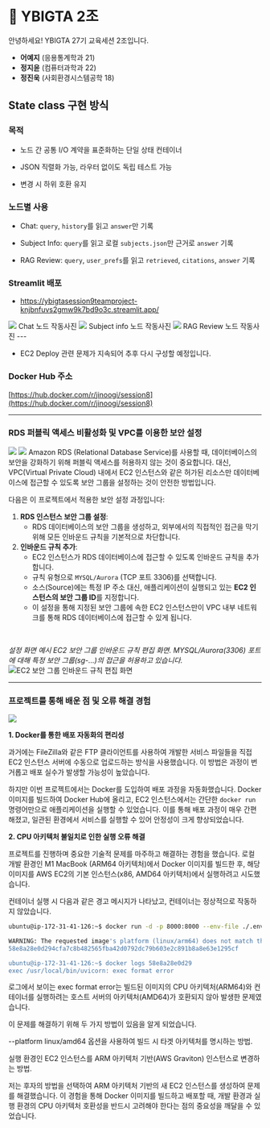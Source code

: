 # 🚀 YBIGTA 2조

안녕하세요! YBIGTA 27기 교육세션 2조입니다.<br>

* <b>어예지</b> (응용통계학과 21)
* <b>정지윤</b> (컴퓨터과학과 22)
* <b>정진욱</b> (사회환경시스템공학 18)

## State class 구현 방식

### 목적

- 노드 간 공통 I/O 계약을 표준화하는 단일 상태 컨테이너

- JSON 직렬화 가능, 라우터 없이도 독립 테스트 가능

- 변경 시 하위 호환 유지

### 노드별 사용

- Chat: `query`, `history`를 읽고 `answer`만 기록

- Subject Info: `query`를 읽고 로컬 `subjects.json`만 근거로 `answer` 기록

- RAG Review: `query`, `user_prefs`를 읽고 `retrieved`, `citations`, `answer` 기록


### Streamlit 배포
- https://ybigtasession9teamproject-knjbnfuvs2gmw9k7bd9o3c.streamlit.app/
<img src="images/image 4.png">
Chat 노드 작동사진
<img src="images/image 5.png">
Subject info 노드 작동사진
<img src="images/image 6.png">
RAG Review 노드 작동사진
---

- EC2 Deploy 관련 문제가 지속되어 추후 다시 구성할 예정입니다.
  
### Docker Hub 주소

[https://hub.docker.com/r/jinoogi/session8](https://hub.docker.com/r/jinoogi/session8)

---

### RDS 퍼블릭 액세스 비활성화 및 VPC를 이용한 보안 설정
<img src="images/image 1.png">
<img src="images/image 2.png">
Amazon RDS (Relational Database Service)를 사용할 때, 데이터베이스의 보안을 강화하기 위해 퍼블릭 액세스를 허용하지 않는 것이 중요합니다. 대신, VPC(Virtual Private Cloud) 내에서 EC2 인스턴스와 같은 허가된 리소스만 데이터베이스에 접근할 수 있도록 보안 그룹을 설정하는 것이 안전한 방법입니다.

다음은 이 프로젝트에서 적용한 보안 설정 과정입니다:

1.  **RDS 인스턴스 보안 그룹 설정**:
    * RDS 데이터베이스의 보안 그룹을 생성하고, 외부에서의 직접적인 접근을 막기 위해 모든 인바운드 규칙을 기본적으로 차단합니다.
2.  **인바운드 규칙 추가**:
    * EC2 인스턴스가 RDS 데이터베이스에 접근할 수 있도록 인바운드 규칙을 추가합니다.
    * 규칙 유형으로 `MYSQL/Aurora` (TCP 포트 3306)를 선택합니다.
    * 소스(Source)에는 특정 IP 주소 대신, 애플리케이션이 실행되고 있는 **EC2 인스턴스의 보안 그룹 ID**를 지정합니다.
    * 이 설정을 통해 지정된 보안 그룹에 속한 EC2 인스턴스만이 VPC 내부 네트워크를 통해 RDS 데이터베이스에 접근할 수 있게 됩니다.

<br>

*설정 화면 예시*
*EC2 보안 그룹 인바운드 규칙 편집 화면. MYSQL/Aurora(3306) 포트에 대해 특정 보안 그룹(sg-...)의 접근을 허용하고 있습니다.*
![EC2 보안 그룹 인바운드 규칙 편집 화면](https://storage.googleapis.com/generativeai-downloads/images/image%201.png)

---

### 프로젝트를 통해 배운 점 및 오류 해결 경험
<img src="images/image 3.png">

**1. Docker를 통한 배포 자동화의 편리성**

과거에는 FileZilla와 같은 FTP 클라이언트를 사용하여 개발한 서비스 파일들을 직접 EC2 인스턴스 서버에 수동으로 업로드하는 방식을 사용했습니다. 이 방법은 과정이 번거롭고 배포 실수가 발생할 가능성이 높았습니다.

하지만 이번 프로젝트에서는 Docker를 도입하여 배포 과정을 자동화했습니다. Docker 이미지를 빌드하여 Docker Hub에 올리고, EC2 인스턴스에서는 간단한 `docker run` 명령어만으로 애플리케이션을 실행할 수 있었습니다. 이를 통해 배포 과정이 매우 간편해졌고, 일관된 환경에서 서비스를 실행할 수 있어 안정성이 크게 향상되었습니다.

**2. CPU 아키텍처 불일치로 인한 실행 오류 해결**

프로젝트를 진행하며 중요한 기술적 문제를 마주하고 해결하는 경험을 했습니다. 로컬 개발 환경인 M1 MacBook (ARM64 아키텍처)에서 Docker 이미지를 빌드한 후, 해당 이미지를 AWS EC2의 기본 인스턴스(x86, AMD64 아키텍처)에서 실행하려고 시도했습니다.

컨테이너 실행 시 다음과 같은 경고 메시지가 나타났고, 컨테이너는 정상적으로 작동하지 않았습니다.

```bash
ubuntu@ip-172-31-41-126:~$ docker run -d -p 8000:8000 --env-file ./.env --name my-app-container jinoogi/session8

WARNING: The requested image's platform (linux/arm64) does not match the detected host platform (linux/amd64/v3) and no specific platform was requested
58e8a28e0d294cfa7c8b482565fba42d0792dc79b603e2c891b8a8e63e1295cf

ubuntu@ip-172-31-41-126:~$ docker logs 58e8a28e0d29
exec /usr/local/bin/uvicorn: exec format error


```

로그에서 보이는 exec format error는 빌드된 이미지의 CPU 아키텍처(ARM64)와 컨테이너를 실행하려는 호스트 서버의 아키텍처(AMD64)가 호환되지 않아 발생한 문제였습니다.

이 문제를 해결하기 위해 두 가지 방법이 있음을 알게 되었습니다.

--platform linux/amd64 옵션을 사용하여 빌드 시 타겟 아키텍처를 명시하는 방법.

실행 환경인 EC2 인스턴스를 ARM 아키텍처 기반(AWS Graviton) 인스턴스로 변경하는 방법.

저는 후자의 방법을 선택하여 ARM 아키텍처 기반의 새 EC2 인스턴스를 생성하여 문제를 해결했습니다. 이 경험을 통해 Docker 이미지를 빌드하고 배포할 때, 개발 환경과 실행 환경의 CPU 아키텍처 호환성을 반드시 고려해야 한다는 점의 중요성을 깨달을 수 있었습니다.
